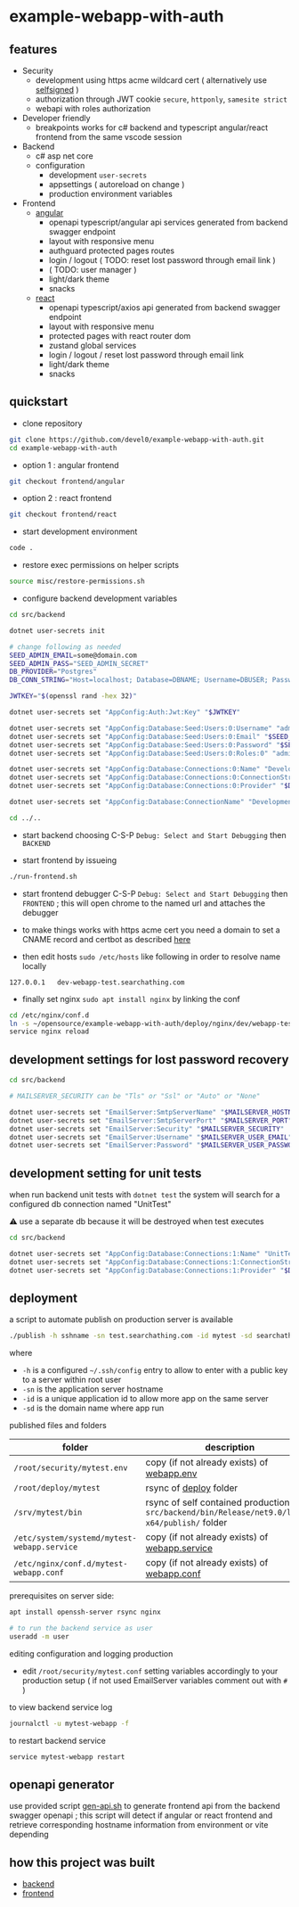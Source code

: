 # example-webapp-with-auth

## features

- Security
  - development using https acme wildcard cert ( alternatively use [selfsigned][1] )
  - authorization through JWT cookie `secure`, `httponly`, `samesite strict`
  - webapi with roles authorization
- Developer friendly
  - breakpoints works for c# backend and typescript angular/react frontend from the same vscode session
- Backend
  - c# asp net core
  - configuration
    - development `user-secrets`
    - appsettings ( autoreload on change )
    - production environment variables
- Frontend
  - [angular][7]
    - openapi typescript/angular api services generated from backend swagger endpoint
    - layout with responsive menu
    - authguard protected pages routes
    - login / logout ( TODO: reset lost password through email link )
    - ( TODO: user manager )
    - light/dark theme
    - snacks    
  - [react][8]
    - openapi typescript/axios api generated from backend swagger endpoint
    - layout with responsive menu
    - protected pages with react router dom
    - zustand global services
    - login / logout / reset lost password through email link
    - light/dark theme
    - snacks    

## quickstart

- clone repository

```sh
git clone https://github.com/devel0/example-webapp-with-auth.git
cd example-webapp-with-auth
```

- option 1 : angular frontend

```sh
git checkout frontend/angular
```

- option 2 : react frontend

```sh
git checkout frontend/react
```

- start development environment

```sh
code .
```

- restore exec permissions on helper scripts

```sh
source misc/restore-permissions.sh
```

- configure backend development variables

```sh
cd src/backend

dotnet user-secrets init

# change following as needed
SEED_ADMIN_EMAIL=some@domain.com
SEED_ADMIN_PASS="SEED_ADMIN_SECRET"
DB_PROVIDER="Postgres"
DB_CONN_STRING="Host=localhost; Database=DBNAME; Username=DBUSER; Password=DBPASS"

JWTKEY="$(openssl rand -hex 32)"

dotnet user-secrets set "AppConfig:Auth:Jwt:Key" "$JWTKEY"

dotnet user-secrets set "AppConfig:Database:Seed:Users:0:Username" "admin"
dotnet user-secrets set "AppConfig:Database:Seed:Users:0:Email" "$SEED_ADMIN_EMAIL"
dotnet user-secrets set "AppConfig:Database:Seed:Users:0:Password" "$SEED_ADMIN_PASS"
dotnet user-secrets set "AppConfig:Database:Seed:Users:0:Roles:0" "admin"

dotnet user-secrets set "AppConfig:Database:Connections:0:Name" "Development"
dotnet user-secrets set "AppConfig:Database:Connections:0:ConnectionString" "$DB_CONN_STRING"
dotnet user-secrets set "AppConfig:Database:Connections:0:Provider" "$DB_PROVIDER"

dotnet user-secrets set "AppConfig:Database:ConnectionName" "Development"

cd ../..
```

- start backend choosing C-S-P `Debug: Select and Start Debugging` then `BACKEND`

- start frontend by issueing

```sh
./run-frontend.sh
```

- start frontend debugger C-S-P `Debug: Select and Start Debugging` then `FRONTEND` ; this will open chrome to the named url and attaches the debugger

- to make things works with https acme cert you need a domain to set a CNAME record and certbot as described [here][2]

- then edit hosts `sudo /etc/hosts` like following in order to resolve name locally

```
127.0.0.1   dev-webapp-test.searchathing.com
```

- finally set nginx `sudo apt install nginx` by linking the conf

```sh
cd /etc/nginx/conf.d
ln -s ~/opensource/example-webapp-with-auth/deploy/nginx/dev/webapp-test.conf
service nginx reload
```

## development settings for lost password recovery

```sh
cd src/backend

# MAILSERVER_SECURITY can be "Tls" or "Ssl" or "Auto" or "None"

dotnet user-secrets set "EmailServer:SmtpServerName" "$MAILSERVER_HOSTNAME"
dotnet user-secrets set "EmailServer:SmtpServerPort" "$MAILSERVER_PORT"
dotnet user-secrets set "EmailServer:Security" "$MAILSERVER_SECURITY"
dotnet user-secrets set "EmailServer:Username" "$MAILSERVER_USER_EMAIL"
dotnet user-secrets set "EmailServer:Password" "$MAILSERVER_USER_PASSWORD"
```

## development setting for unit tests

when run backend unit tests with `dotnet test` the system will search for a configured db connection named "UnitTest"

:warning: use a separate db because it will be destroyed when test executes

```sh
cd src/backend

dotnet user-secrets set "AppConfig:Database:Connections:1:Name" "UnitTest"
dotnet user-secrets set "AppConfig:Database:Connections:1:ConnectionString" "$UNIT_TEST_DB_CONN_STRING"
dotnet user-secrets set "AppConfig:Database:Connections:1:Provider" "$DB_PROVIDER"
```

## deployment

a script to automate publish on production server is available

```sh
./publish -h sshname -sn test.searchathing.com -id mytest -sd searchathing.com
```

where
- `-h` is a configured `~/.ssh/config` entry to allow to enter with a public key to a server within root user
- `-sn` is the application server hostname
- `-id` is a unique application id to allow more app on the same server
- `-sd` is the domain name where app run

published files and folders

| folder                                      | description                                                                                   |
| ------------------------------------------- | --------------------------------------------------------------------------------------------- |
| `/root/security/mytest.env`                 | copy (if not already exists) of [webapp.env][6]                                               |
| `/root/deploy/mytest`                       | rsync of [deploy][3] folder                                                                   |
| `/srv/mytest/bin`                           | rsync of self contained production `src/backend/bin/Release/net9.0/linux-x64/publish/` folder |
| `/etc/system/systemd/mytest-webapp.service` | copy (if not already exists) of [webapp.service][4]                                           |
| `/etc/nginx/conf.d/mytest-webapp.conf`      | copy (if not already exists) of [webapp.conf][5]                                              |

prerequisites on server side:

```sh
apt install openssh-server rsync nginx

# to run the backend service as user
useradd -m user
```

editing configuration and logging production

- edit `/root/security/mytest.conf` setting variables accordingly to your production setup ( if not used EmailServer variables comment out with `#` )

to view backend service log

```sh
journalctl -u mytest-webapp -f
```

to restart backend service

```sh
service mytest-webapp restart
```

## openapi generator

use provided script [gen-api.sh][9] to generate frontend api from the backend swagger openapi ; this script will detect if angular or react frontend and retrieve corresponding hostname information from environment or vite depending

## how this project was built

- [backend](./how-this-project-was-built-backend.md)
- [frontend](./how-this-project-was-built-frontend.md)

[1]: https://github.com/devel0/knowledge/blob/cf1f477a4ccf898d7299dab4daa71ebcf049172f/doc/self-signed-cert.md
[2]: https://github.com/devel0/knowledge/blob/cf1f477a4ccf898d7299dab4daa71ebcf049172f/doc/letsencrypt-acme-dns.md
[3]: ./deploy
[4]: ./deploy/service/webapp.service
[5]: ./deploy/nginx/prod/webapp.conf
[6]: ./deploy/webapp.env
[7]: https://github.com/devel0/example-webapp-with-auth/tree/frontend/angular/src/frontend
[8]: https://github.com/devel0/example-webapp-with-auth/tree/frontend/react/src/frontend
[9]: ./gen-api.sh